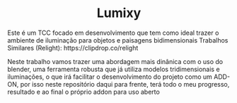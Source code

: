 <h1 align="center">Lumixy</h1>

<p>Este é um TCC focado em desenvolvimento que tem como ideal trazer o ambiente de iluminação para objetos e paisagens bidimensionais
Trabalhos Similares (Relight): https://clipdrop.co/relight</p>

 <p> Neste trabalho vamos trazer uma abordagem mais dinânica com o uso do blender, uma ferramenta robusta que já utiliza modelos tridimensionais e iluminações, o que irá facilitar o desenvolvimento do projeto como um ADD-ON, por isso neste repositório daqui para frente, terá todo o meu progresso, resultado e ao final o próprio addon para uso aberto </p>
